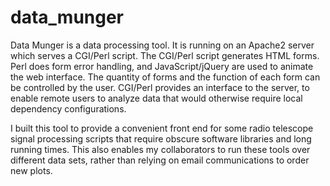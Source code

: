 # data_munger
<p>  Data Munger is a data processing tool. It is running on an Apache2 server which serves a CGI/Perl script. The CGI/Perl script generates HTML forms. Perl does form error handling, and JavaScript/jQuery are used to animate the web interface. The quantity of forms and the function of each form can be controlled by the user. CGI/Perl provides an interface to the server, to enable remote users to analyze data that would otherwise require local dependency configurations.  </p><p>I built this tool to provide a convenient front end for some radio telescope signal processing scripts that require obscure software libraries and long running times. This also enables my collaborators to run these tools over different data sets, rather than relying on email communications to order new plots.</p>
